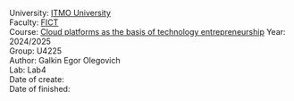 University: [ITMO University](https://itmo.ru/ru/)  
Faculty: [FICT](https://fict.itmo.ru)  
Course: [Cloud platforms as the basis of technology entrepreneurship](https://)
Year: 2024/2025  
Group: U4225  
Author: Galkin Egor Olegovich  
Lab: Lab4  
Date of create:  
Date of finished:  
